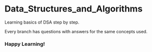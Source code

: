 # Data_Structures_and_Algorithms

Learning basics of DSA step by step.

Every branch has questions with answers for the same concepts used.

### Happy Learning!
